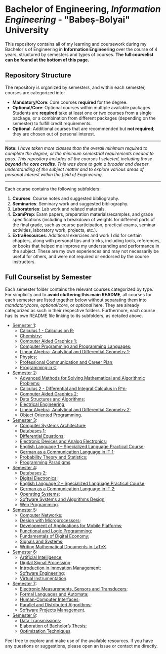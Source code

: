 # Bachelor of Engineering, _Information Engineering_ - "Babeș-Bolyai" University

This repository contains all of my learning and coursework during my Bachelor's of Engineering in **Information Engineering** over the course of 4 years, structured by semesters and types of courses. **The full courselist can be found at the bottom of this page.**

## Repository Structure

The repository is organized by semesters, and within each semester, courses are categorized into:

- **Mandatory/Core**: Core courses **required** for the degree.
- **Optional/Core**: Optional courses within multiple available packages. Students are **required** take at least one or two courses from a single package, or a combination from different packages (depending on the semester) to fulfill credit requirements.
- **Optional**: Additional courses that are recommended but **not required**; they are chosen out of personal interest.

---

**Note:** _I have taken more classes than the overall minimum required to complete the degree, or the minimum semestrial requirements needed to pass. This repository includes all the courses I selected, including those **beyond** the **core credits**. This was done to gain a broader and deeper understanding of the subject matter and to explore various areas of personal interest within the field of Engineering._

---

Each course contains the following subfolders:

1. **Courses**: Course notes and suggested bibliography.
2. **Seminaries**: Seminary work and suggested bibliography.
3. **Laboratories**: Lab work and related materials.
4. **ExamPrep**: Exam papers, preparation materials/examples, and grade specifications (including a breakdown of weights for different parts of the final grade, such as course participation, practical exams, seminar activities, laboratory work, projects, etc.).
5. **ExtraResources**: Additional exercises and work I did for certain chapters, along with personal tips and tricks, including tools, references, or books that helped me improve my understanding and performance in the subject. These are my own experiences and may not necessarily be useful for others, and were not required or endorsed by the course instructors.

## Full Courselist by Semester

Each semester folder contains the relevant courses categorized by type. For simplicity and to **avoid cluttering this main README**, all courses for each semester are listed together below without separating them into _mandatory/core_, _optional/core_, or _optional_ here. They are already categorized as such in their respective folders. Furthermore, each course has its own README file linking to its subfolders, as detailed above.

- [Semester 1](./Semester%201/README.md):
  - [Calculus 1 - Calculus on R](./Semester%201/Mandatory-Core/Calculus%201%20-%20Calculus%20on%20R);
  - [Chemistry](./Semester%201/Mandatory-Core/Chemistry);
  - [Computer Aided Graphics 1](./Semester%201/Mandatory-Core/Computer%20Aided%20Graphics%201);
  - [Computer Programming and Programming Languages](./Semester%201/Mandatory-Core/Computer%20Programming%20and%20Programming%20Languages);
  - [Linear Algebra, Analytical and Differential Geometry 1](./Semester%201/Mandatory-Core/Linear%20Algebra%2C%20Analytical%20and%20Differential%20Geometry%201);
  - [Physics](./Semester%201/Mandatory-Core/Physics);
  - [Professional Communication and Career Plan](./Semester%201/Optional/Professional%20Communication%20and%20Career%20Plan);
  - [Programming in C](./Semester%201/Optional/Programming%20in%20C).
- [Semester 2](./Semester%202/README.md):
  - [Advanced Methods for Solving Mathematical and Algorithmic Problems](./Semester%202/Optional/Advanced%20Methods%20for%20Solving%20Mathematical%20and%20Algorithmic%20Problems);
  - [Calculus 2 - Differential and Integral Calculus in R^n](./Semester%202/Mandatory-Core/Calculus%202%20-%20Differential%20and%20Integral%20Calculus%20in%20R%5En);
  - [Computer Aided Graphics 2](./Semester%202/Mandatory-Core/Computer%20Aided%20Graphics%202);
  - [Data Structures and Algorithms](./Semester%202/Mandatory-Core/Data%20Structures%20and%20Algorithms);
  - [Electrical Engineering](./Semester%202/Mandatory-Core/Electrical%20Engineering);
  - [Linear Algebra, Analytical and Differential Geometry 2](./Semester%202/Mandatory-Core/Linear%20Algebra%2C%20Analytical%20and%20Differential%20Geometry%202);
  - [Object Oriented Programming](./Semester%202/Mandatory-Core/Object%20Oriented%20Programming). 
- [Semester 3](./Semester%203/README.md):
  - [Computer Systems Architecture](./Semester%203/Mandatory-Core/Computer%20Systems%20Architecture);
  - [Databases 1](./Semester%203/Mandatory-Core/Databases%201);
  - [Differential Equations](./Semester%203/Mandatory-Core/Differential%20Equations);
  - [Electronic Devices and Analog Electronics](./Semester%203/Mandatory-Core/Electronic%20Devices%20and%20Analog%20Electronics);
  - [English Language 1 – Specialized Language Practical Course](./Semester%203/Mandatory-Core/English%20Language%201%20–%20Specialized%20Language%20Practical%20Course);
  - [German as a Communication Language in IT 1](./Semester%203/Optional/German%20as%20a%20Communication%20Language%20in%20IT%201);
  - [Probability Theory and Statistics](./Semester%203/Mandatory-Core/Probability%20Theory%20and%20Statistics);
  - [Programming Paradigms](./Semester%203/Mandatory-Core/Programming%20Paradigms).
- [Semester 4](./Semester%204/README.md):
  - [Databases 2](./Semester%204/Mandatory-Core/Databases%202);
  - [Digital Electronics](./Semester%204/Mandatory-Core/Digital%20Electronics);
  - [English Language 2 – Specialized Language Practical Course](./Semester%204/Mandatory-Core/English%20Language%202%20–%20Specialized%20Language%20Practical%20Course);
  - [German as a Communication Language in IT 2](./Semester%204/Optional/German%20as%20a%20Communication%20Language%20in%20IT%202);
  - [Operating Systems](./Semester%204/Mandatory-Core/Operating%20Systems);
  - [Software Systems and Algorithms Design](./Semester%204/Mandatory-Core/Software%20Systems%20and%20Algorithms%20Design);
  - [Web Programming](./Semester%204/Mandatory-Core/Web%20Programming).
- [Semester 5](./Semester%205/README.md):
  - [Computer Networks](./Semester%205/Mandatory-Core/Computer%20Networks);
  - [Design with Microprocessors](./Semester%205/Mandatory-Core/Design%20with%20Microprocessors);
  - [Development of Applications for Mobile Platforms](./Semester%205/Mandatory-Core/Development%20of%20Applications%20for%20Mobile%20Platforms);
  - [Functional and Logic Programming](./Semester%205/Mandatory-Core/Functional%20and%20Logic%20Programming);
  - [Fundamentals of Digital Economy](./Semester%205/Optional/Fundamentals%20of%20Digital%20Economy);
  - [Signals and Systems](./Semester%205/Mandatory-Core/Signals%20and%20Systems);
  - [Writing Mathematical Documents in LaTeX](./Semester%205/Optional/Writing%20Mathematical%20Documents%20in%20LaTeX).
- [Semester 6](./Semester%206/README.md):
  - [Artificial Intelligence](./Semester%206/Mandatory-Core/Artificial%20Intelligence);
  - [Digital Signal Processing](./Semester%206/Mandatory-Core/Digital%20Signal%20Processing);
  - [Introduction in Innovation Management](./Semester%206/Optional/Introduction%20in%20Innovation%20Management);
  - [Software Engineering](./Semester%206/Mandatory-Core/Software%20Engineering);
  - [Virtual Instrumentation](./Semester%206/Mandatory-Core/Virtual%20Instrumentation).
- [Semester 7](./Semester%207/README.md):
  - [Electronic Measurements, Sensors and Transducers](./Semester%207/Mandatory-Core/Electronic%20Measurements%2C%20Sensors%20and%20Transducers);
  - [Formal Languages and Automata](./Semester%207/Mandatory-Core/Formal%20Languages%20and%20Automata);
  - [Human-Computer Interfaces](./Semester%207/Mandatory-Core/Human-Computer%20Interfaces);
  - [Parallel and Distributed Algorithms](./Semester%207/Mandatory-Core/Parallel%20and%20Distributed%20Algorithms);
  - [Software Projects Management](./Semester%207/Mandatory-Core/Software%20Projects%20Management).
- [Semester 8](./Semester%208/README.md):
  - [Data Transmissions](./Semester%208/Mandatory-Core/Data%20Transmissions);
  - [Elaboration of Bachelor’s Thesis](./Semester%208/Mandatory-Core/Elaboration%20of%20Bachelor%27s%20Thesis);
  - [Optimization Techniques](./Semester%208/Mandatory-Core/Optimization%20Techniques).

Feel free to explore and make use of the available resources. If you have any questions or suggestions, please open an issue or contact me directly.
